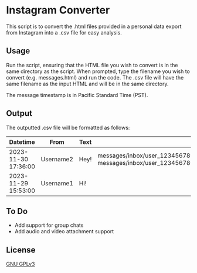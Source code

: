 # Instagram Converter
This script is to convert the .html files provided in a personal data export from Instagram into a .csv file for easy analysis.

## Usage
Run the script, ensuring that the HTML file you wish to convert is in the same directory as the script. When prompted, type the filename you wish to convert (e.g. messages.html) and run the code. The .csv file will have the same filename as the input HTML and will be in the same directory.

The message timestamp is in Pacific Standard Time (PST).

## Output
The outputted .csv file will be formatted as follows:


| Datetime  | From | Text | Attachments | Liked By |
| ------------- | ------------- | ------------- | ------------- | ------------- |
| 2023-11-30 17:36:00 | Username2  | Hey!  | messages/inbox/user_123456789/photos/123456789_123456789_01234567890123456789_n_12654782.jpg, messages/inbox/user_123456789/photos/123456789_01234567890123456_012345678901234_n_01234567890.jpg ||
| 2023-11-29 15:53:00  | Username1  | Hi!  || ❤️Username2  |

## To Do
 - Add support for group chats
 - Add audio and video attachment support

## License

[GNU GPLv3](https://choosealicense.com/licenses/gpl-3.0/)
